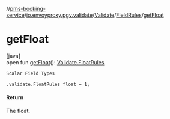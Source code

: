//[pms-booking-service](../../../../index.md)/[io.envoyproxy.pgv.validate](../../index.md)/[Validate](../index.md)/[FieldRules](index.md)/[getFloat](get-float.md)

# getFloat

[java]\
open fun [getFloat](get-float.md)(): [Validate.FloatRules](../-float-rules/index.md)

```kotlin
Scalar Field Types

```
`.validate.FloatRules float = 1;`

#### Return

The float.